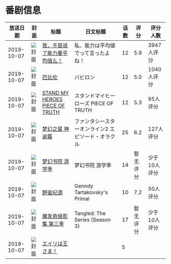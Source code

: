 # 番剧信息

|放送日期|封面|标题|日文标题|话数|评分|评分人数|
|---|---|---|---|---|---|---|
|2019-10-07|![封面](https://lain.bgm.tv/pic/cover/c/2e/97/238962_JPj2j.jpg)|[我，不是说了能力要平均值么！](https://bangumi.tv/subject/238962)|私、能力は平均値でって言ったよね！|12|5.9|3947人评分|
|2019-10-07|![封面](https://lain.bgm.tv/pic/cover/c/0c/eb/240835_B1dz0.jpg)|[巴比伦](https://bangumi.tv/subject/240835)|バビロン|12|5.0|1040人评分|
|2019-10-07|![封面](https://lain.bgm.tv/pic/cover/c/de/f3/260729_4Mv62.jpg)|[STAND MY HEROES PIECE OF TRUTH](https://bangumi.tv/subject/260729)|スタンドマイヒーローズ PIECE OF TRUTH|12|5.3|95人评分|
|2019-10-07|![封面](https://lain.bgm.tv/pic/cover/c/db/3d/277217_mCR6C.jpg)|[梦幻之星 神谕篇](https://bangumi.tv/subject/277217)|ファンタシースターオンライン2 エピソード・オラクル|25|6.2|127人评分|
|2019-10-07|![封面](https://lain.bgm.tv/pic/cover/c/a8/76/291646_88sUD.jpg)|[梦幻书院 游学季](https://bangumi.tv/subject/291646)|梦幻书院 游学季|14|暂无评分|少于10人评分|
|2019-10-07|![封面](https://lain.bgm.tv/pic/cover/c/79/fa/292503_ddXPY.jpg)|[野蛮纪源](https://bangumi.tv/subject/292503)|Genndy Tartakovsky's Primal|10|7.2|50人评分|
|2019-10-07|![封面](https://lain.bgm.tv/pic/cover/c/64/15/392711_6UQ5J.jpg)|[魔发奇缘影集 第三季](https://bangumi.tv/subject/392711)|Tangled: The Series (Season 3)|17|暂无评分|少于10人评分|
|2019-10-07|![封面](https://lain.bgm.tv/pic/cover/c/10/eb/456192_vGK0K.jpg)|[エイリは王さま！](https://bangumi.tv/subject/456192)||5|||

